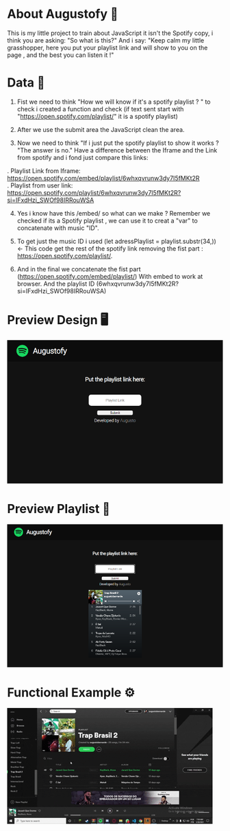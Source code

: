 # About Augustofy 📑

This is my little project to train about JavaScript it isn't the Spotify copy, i think you are asking: "So what is this?"
And i say: "Keep calm my little grasshopper, here you put your playlist link and will show to you on the page , and the best you can listen it !"

# Data 💾

1. Fist we need to think "How we will know if it's a spotify playlist ? "
 to check i created a function and check (if text sent start with "https://open.spotify.com/playlist/" it is a spotify playlist)  

2. After we use the submit area the JavaScript clean the area.

3. Now we need to think "If i just put the spotify playlist to show it works ? "The answer is no."
Have a difference between the Iframe and the Link from spotify and i fond just compare this links:

  . Playlist Link from Iframe: https://open.spotify.com/embed/playlist/6whxqvrunw3dy7I5fMKt2R  
  . Playlist from user link: https://open.spotify.com/playlist/6whxqvrunw3dy7I5fMKt2R?si=IFxdHzi_SWOf98IRRouWSA 

4. Yes i know have this /embed/ so what can we make ?
Remember we checked if its a Spotify playlist , we can use it to creat a "var" to concatenate with 
music "ID".

5. To get just the music ID i used (let adressPlaylist = playlist.substr(34,)) <- This code get the rest
of the spotify link removing the fist part : https://open.spotify.com/playlist/.

6. And in the final we concatenate the fist part (https://open.spotify.com/embed/playlist/) With embed to work at browser.
And the playlist ID (6whxqvrunw3dy7I5fMKt2R?si=IFxdHzi_SWOf98IRRouWSA)

# Preview Design 🖥️
![fistImage](design/preview.png)

# Preview Playlist 🎵

![Image](design/previewPlaylist.png)

# Functional Example ⚙️

![Image](design/funcional.gif)
